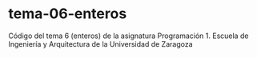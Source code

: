 # tema-06-enteros
 Código del tema 6 (enteros) de la asignatura Programación 1. Escuela de Ingeniería y Arquitectura de la Universidad de Zaragoza
